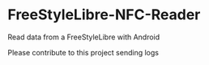 FreeStyleLibre-NFC-Reader
=========================

Read data from a FreeStyleLibre with Android

Please contribute to this project sending logs

